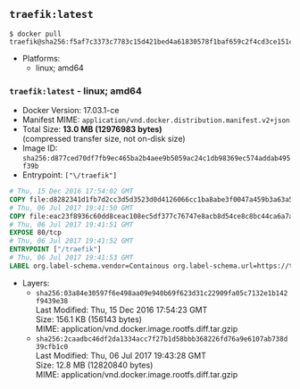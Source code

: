 ## `traefik:latest`

```console
$ docker pull traefik@sha256:f5af7c3373c7783c15d421bed4a61830578f1baf659c2f4cd3ce151cbd188214
```

-	Platforms:
	-	linux; amd64

### `traefik:latest` - linux; amd64

-	Docker Version: 17.03.1-ce
-	Manifest MIME: `application/vnd.docker.distribution.manifest.v2+json`
-	Total Size: **13.0 MB (12976983 bytes)**  
	(compressed transfer size, not on-disk size)
-	Image ID: `sha256:d877ced70df7fb9ec465ba2b4aee9b5059ac24c1db98369ec574addab495f39b`
-	Entrypoint: `["\/traefik"]`

```dockerfile
# Thu, 15 Dec 2016 17:54:02 GMT
COPY file:d8282341d1fb7d2cc3d5d3523d0d4126066cc1ba8abe3f0047a459b3a63a5653 in /etc/ssl/certs/ 
# Thu, 06 Jul 2017 19:41:50 GMT
COPY file:eac23f8936c60dd8ceac108ec5df377c76747e8acb8d54ce8c8bc44ca6a7a9b2 in / 
# Thu, 06 Jul 2017 19:41:51 GMT
EXPOSE 80/tcp
# Thu, 06 Jul 2017 19:41:52 GMT
ENTRYPOINT ["/traefik"]
# Thu, 06 Jul 2017 19:41:53 GMT
LABEL org.label-schema.vendor=Containous org.label-schema.url=https://traefik.io org.label-schema.name=Traefik org.label-schema.description=A modern reverse-proxy org.label-schema.version=v1.3.3 org.label-schema.docker.schema-version=1.0
```

-	Layers:
	-	`sha256:03a84e30597f6e498aa09e940b69f623d31c22909fa05c7132e1b142f9439e38`  
		Last Modified: Thu, 15 Dec 2016 17:54:23 GMT  
		Size: 156.1 KB (156143 bytes)  
		MIME: application/vnd.docker.image.rootfs.diff.tar.gzip
	-	`sha256:2caadbc46df2da1334acc7f27b1d58bbb368226fd76a9e6107ab738d39cfb1c0`  
		Last Modified: Thu, 06 Jul 2017 19:43:28 GMT  
		Size: 12.8 MB (12820840 bytes)  
		MIME: application/vnd.docker.image.rootfs.diff.tar.gzip
